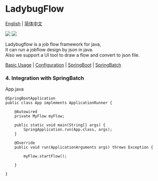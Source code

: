 # LadybugFlow

[English](README.md) | [简体中文](README_CN.md)

![](https://img.shields.io/badge/license-Apache2.0-yellow)
![](https://img.shields.io/badge/Java-1.8-orange)

Ladybugflow is a job flow framework for java, <br />
It can run a jobflow design by json in java.<br />
Also we support a UI tool to draw a flow and convert to json file.

[Basic Usage](README.md) | [Configuration](README_PROPERTIES.md) | [SpringBoot](README_SPRING_BOOT.md) | [SpringBatch](README_SPRING_BATCH.md)

### 4. Integration with SpringBatch


App.java

```
@SpringBootApplication
public class App implements ApplicationRunner {

	@Autowired
	private MyFlow myFlow;
	
	public static void main(String[] args) {
		SpringApplication.run(App.class, args);
	}

	@Override
	public void run(ApplicationArguments args) throws Exception {

		myFlow.startFlow();
		
	}

}
```